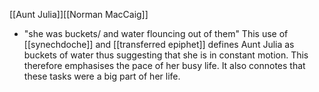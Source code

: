  [[Aunt Julia]][[Norman MacCaig]]
 - "she was buckets/ and water flouncing out of them"
 This use of [[synechdoche]] and [[transferred epiphet]] defines Aunt Julia as buckets of water thus suggesting that she is in constant motion. This therefore emphasises the pace of her busy life. It also connotes that these tasks were a big part of her life.